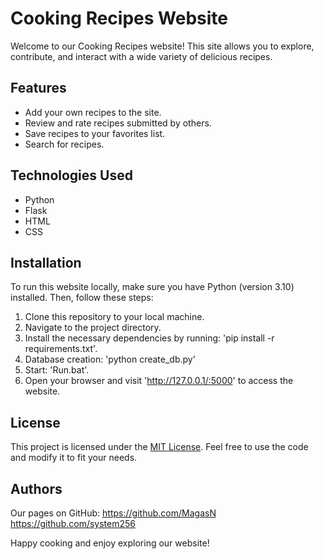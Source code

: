 # Cooking Recipes Website

Welcome to our Cooking Recipes website! This site allows you to explore, contribute, and interact with a wide variety of delicious recipes.

## Features

- Add your own recipes to the site.
- Review and rate recipes submitted by others.
- Save recipes to your favorites list.
- Search for recipes.

## Technologies Used

- Python
- Flask
- HTML
- CSS

## Installation

To run this website locally, make sure you have Python (version 3.10) installed. Then, follow these steps:

1. Clone this repository to your local machine.
2. Navigate to the project directory.
3. Install the necessary dependencies by running: 'pip install -r requirements.txt'.
4. Database creation: 'python create_db.py'
5. Start: 'Run.bat'.
6. Open your browser and visit 'http://127.0.0.1/:5000' to access the website.

## License

This project is licensed under the [MIT License](LICENSE.md). Feel free to use the code and modify it to fit your needs.

## Authors

Our pages on GitHub:
https://github.com/MagasN
https://github.com/system256

Happy cooking and enjoy exploring our website!
